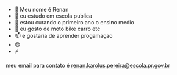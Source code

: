- 👋 Meu nome é Renan
- 👀 eu estudo em escola publica
- 🌱 estou curando o primeiro ano o ensino medio 
- 💞️ eu gosto de moto bike carro etc
- 📫 e gostaria de aprender progamaçao 
- 😄 
- ⚡ 

meu email para contato é renan.karolus.pereira@escola.pr.gov.br

